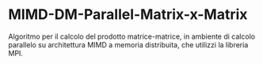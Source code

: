 # MIMD-DM-Parallel-Matrix-x-Matrix
Algoritmo per il calcolo del prodotto matrice-matrice, in ambiente di calcolo parallelo su architettura MIMD a memoria distribuita, che utilizzi la libreria MPI.
